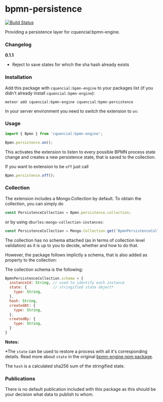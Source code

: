 # bpmn-persistence
[![Build Status](https://travis-ci.org/cquencial/meteor-bpmn-persistence.svg?branch=master)](https://travis-ci.org/cquencial/meteor-bpmn-persistence)

Providing a persistence layer for cquencial:bpmn-engine.

### Changelog

**0.1.1**

- Reject to save states for which the sha hash already exists


### Installation

Add this package with `cquencial:bpmn-engine` to your packages list (if you didn't already install `cquencial:bpmn-engine`):

`meteor add cquencial:bpmn-engine cquencial:bpmn-persistence`

In your server environment you need to switch the extension to `on`:


### Usage

```javascript
import { Bpmn } from 'cquencial:bpmn-engine';

Bpmn.persistence.on();
```

This activates the extension to listen to every possible BPMN process state change and creates a new persistence state,
that is saved to the collection.

If you want to extension to be `off` just call

```javascript
Bpmn.persistence.off();
```


### Collection

The extension includes a Mongo.Collection by default. To obtain the collection, you can simply do

```javascript
const PersistenceCollection = Bpmn.persistence.collection;
```

or by using `dburles:mongo-collection-instances`:

```javascript
const PersistenceCollection = Mongo.Collection.get('BpmnPersistenceCollection');
```
The collection has no schema attached (as in terms of collection level validation) as it is up to you to decide, whether and how to do that.

However, the package follows implictly a schema, that is also added as property to the collection:

The collection schema is the following:

```javascript
BpmnPersistenceCollection.schema = {
  instanceId: String, // used to identify each instance
  state: {            // stringified state object*
    type: String,
  },
  hash: String,
  createdAt: {
    type: String,
  },
  createdBy: {
    type: String,
  }
}
```

**Notes:**

*The `state` can be used to restore a process with all it's corresponding details.
Read more about `state` in the original [bpmn-engine npm package](https://github.com/paed01/bpmn-engine/blob/master/API.md#getstate).

The `hash` is a calculated sha256 sum of the stringified state.


### Publications

There is no default publication included with this package as this should be your decision what data to publish to whom.
